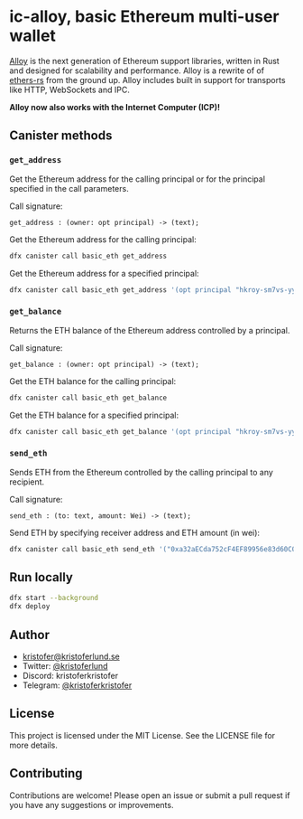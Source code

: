 # ic-alloy, basic Ethereum multi-user wallet

[Alloy](https://alloy.rs/) is the next generation of Ethereum support libraries,
written in Rust and designed for scalability and performance. Alloy is a rewrite
of of [ethers-rs](https://github.com/gakonst/ethers-rs) from the ground up.
Alloy includes built in support for transports like HTTP, WebSockets and IPC.

**Alloy now also works with the Internet Computer (ICP)!**

## Canister methods

### `get_address`

Get the Ethereum address for the calling principal or for the principal
specified in the call parameters.

Call signature:

```
get_address : (owner: opt principal) -> (text);
```

Get the Ethereum address for the calling principal:

```bash
dfx canister call basic_eth get_address
```

Get the Ethereum address for a specified principal:

```bash
dfx canister call basic_eth get_address '(opt principal "hkroy-sm7vs-yyjs7-ekppe-qqnwx-hm4zf-n7ybs-titsi-k6e3k-ucuiu-uqe")'
```

### `get_balance`

Returns the ETH balance of the Ethereum address controlled by a principal.

Call signature:

```
get_balance : (owner: opt principal) -> (text);
```

Get the ETH balance for the calling principal:

```bash
dfx canister call basic_eth get_balance
```

Get the ETH balance for a specified principal:

```bash
dfx canister call basic_eth get_balance '(opt principal "hkroy-sm7vs-yyjs7-ekppe-qqnwx-hm4zf-n7ybs-titsi-k6e3k-ucuiu-uqe")'
```

### `send_eth`

Sends ETH from the Ethereum controlled by the calling principal to any
recipient.

Call signature:

```
send_eth : (to: text, amount: Wei) -> (text);
```

Send ETH by specifying receiver address and ETH amount (in wei):

```bash
dfx canister call basic_eth send_eth '("0xa32aECda752cF4EF89956e83d60C04835d4FA867", 1)'

```

## Run locally

```bash
dfx start --background
dfx deploy
```

## Author

- [kristofer@kristoferlund.se](mailto:kristofer@kristoferlund.se)
- Twitter: [@kristoferlund](https://twitter.com/kristoferlund)
- Discord: kristoferkristofer
- Telegram: [@kristoferkristofer](https://t.me/kristoferkristofer)

## License

This project is licensed under the MIT License. See the LICENSE file for more
details.

## Contributing

Contributions are welcome! Please open an issue or submit a pull request if you
have any suggestions or improvements.
